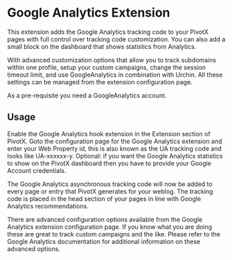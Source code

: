 
Google Analytics Extension
==========================

This extension adds the Google Analytics tracking code to your PivotX pages with full control over tracking code customization.
You can also add a small block on the dashboard that shows statistics from Analytics.

With advanced customization options that allow you to track subdomains within one profile, setup your custom campaigns, change the session timeout limit, and use GoogleAnalytics in combination with Urchin. All these settings can be managed from the extension configuration page.

As a pre-requisite you need a GoogleAnalytics account.


Usage
-----

Enable the Google Analytics hook extension in the Extension section of PivotX.
Goto the configuration page for the Google Analytics extension and enter your Web Property id, this is also known as the UA tracking code and looks like UA-xxxxxx-y.
Optional: if you want the Google Analytics statistics to show on the PivotX dashboard then you have to provide your Google Account credentials.

The Google Analytics asynchronous tracking code will now be added to every page or entry that PivotX generates for your weblog. The tracking code is placed in the head section of your pages in line with Google Analytics recommendations.

There are advanced configuration options available from the Google Analytics extension configuration page. If you know what you are doing these are great to track custom campaigns and the like. Please refer to the Google Analytics documentation for additional information on these advanced options.



